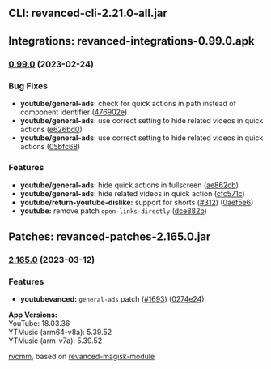 ## CLI: revanced-cli-2.21.0-all.jar  
## Integrations: revanced-integrations-0.99.0.apk  
### [0.99.0](https://github.com/revanced/revanced-integrations/compare/v0.98.0...v0.99.0) (2023-02-24)
### Bug Fixes
* **youtube/general-ads:** check for quick actions in path instead of component identifier ([476902e](https://github.com/revanced/revanced-integrations/commit/476902e9cedbc068a815897dd22eabdb52dee84a))
* **youtube/general-ads:** use correct setting to hide related videos in quick actions ([e626bd0](https://github.com/revanced/revanced-integrations/commit/e626bd08c1249cb5594d15c77d06cae8ae27e055))
* **youtube/general-ads:** use correct setting to hide related videos in quick actions ([05bfc68](https://github.com/revanced/revanced-integrations/commit/05bfc689078beb9a21adc6c4555afe0862e304f7))
### Features
* **youtube/general-ads:** hide quick actions in fullscreen ([ae862cb](https://github.com/revanced/revanced-integrations/commit/ae862cbac6f9a9b717617469d202b48923a1d3b4))
* **youtube/general-ads:** hide related videos in quick action ([cfc571c](https://github.com/revanced/revanced-integrations/commit/cfc571c12cb012b86c8bfa8bf7df1c77b9711a21))
* **youtube/return-youtube-dislike:** support for shorts ([#312](https://github.com/revanced/revanced-integrations/issues/312)) ([0aef5e6](https://github.com/revanced/revanced-integrations/commit/0aef5e60e280b63490dac8d1b706e896fdf913a2))
* **youtube:** remove patch `open-links-directly` ([dce882b](https://github.com/revanced/revanced-integrations/commit/dce882b12809c074ae796b3551ddd82806bd084d))

  
## Patches: revanced-patches-2.165.0.jar  
### [2.165.0](https://github.com/revanced/revanced-patches/compare/v2.164.0...v2.165.0) (2023-03-12)
### Features
* **youtubevanced:** `general-ads` patch ([#1693](https://github.com/revanced/revanced-patches/issues/1693)) ([0274e24](https://github.com/revanced/revanced-patches/commit/0274e24a31bef0fc7e3cd8cbaf04211ddfbfb6d2))

  
**App Versions:**  
YouTube: 18.03.36  
YTMusic (arm64-v8a): 5.39.52  
YTMusic (arm-v7a): 5.39.52  

 [rvcmm](https://github.com/thrwKappu/rvcmm/), based on [revanced-magisk-module](https://github.com/j-hc/revanced-magisk-module)  

